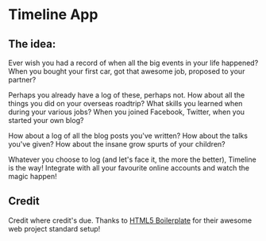 # Timeline App

## The idea:

Ever wish you had a record of when all the big events in your life happened? When you bought your first car, got that awesome job, proposed to your partner?

Perhaps you already have a log of these, perhaps not. How about all the things you did on your overseas roadtrip? What skills you learned when during your various jobs? When you joined Facebook, Twitter, when you started your own blog?

How about a log of all the blog posts you've written? How about the talks you've given? How about the insane grow spurts of your children?

Whatever you choose to log (and let's face it, the more the better), Timeline is the way! Integrate with all your favourite online accounts and watch the magic happen!

## Credit

Credit where credit's due. Thanks to [HTML5 Boilerplate](https://github.com/h5bp/html5-boilerplate) for their awesome web project standard setup!